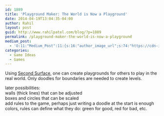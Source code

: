 ```yaml
---
id: 1889
title: 'Playground Maker: The World is Now a Playground'
date: 2014-04-19T13:04:35-04:00
author: Rahil
layout: post
guid: http://www.rahilpatel.com/blog/?p=1889
permalink: /playground-maker-the-world-is-now-a-playground
medium_post:
  - 'O:11:"Medium_Post":11:{s:16:"author_image_url";s:74:"https://cdn-images-1.medium.com/fit/c/200/200/1*dmbNkD5D-u45r44go_cf0g.png";s:10:"author_url";s:28:"https://medium.com/@rahil627";s:11:"byline_name";N;s:12:"byline_email";N;s:10:"cross_link";s:2:"no";s:2:"id";s:12:"97552243172c";s:21:"follower_notification";s:3:"yes";s:7:"license";s:19:"all-rights-reserved";s:14:"publication_id";s:2:"-1";s:6:"status";s:8:"unlisted";s:3:"url";s:88:"https://medium.com/@rahil627/playground-maker-the-world-is-now-a-playground-97552243172c";}'
categories:
  - Game Ideas
  - Games
---
```

Using [Second Surface](http://www.creativeapplications.net/openframeworks/second-surface-multi-user-spatial-collaboration-system/), one can create playgrounds for others to play in the real world. Only doodles for boundaries are needed to create levels.

later possibilities:  
walls (thick lines) that can be adjusted  
boxes and circles that can be scaled  
add rules to the game, perhaps just writing a doodle at the start is enough  
colors, rules can define what they do: green for good, red for bad, etc.
